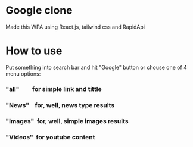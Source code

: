 # Google clone

Made this WPA using React.js, tailwind css and RapidApi

# How to use

Put something into search bar and hit "Google" button or chouse one of 4 menu options: 

### "all"&nbsp;&nbsp;&nbsp;&nbsp;&nbsp;&nbsp;&nbsp;&nbsp;&nbsp;for simple link and tittle
### "News"&nbsp;&nbsp;&nbsp;&nbsp;for, well, news type results
### "Images"&nbsp;&nbsp;for, well, simple images results
### "Videos"&nbsp;&nbsp;for youtube content
